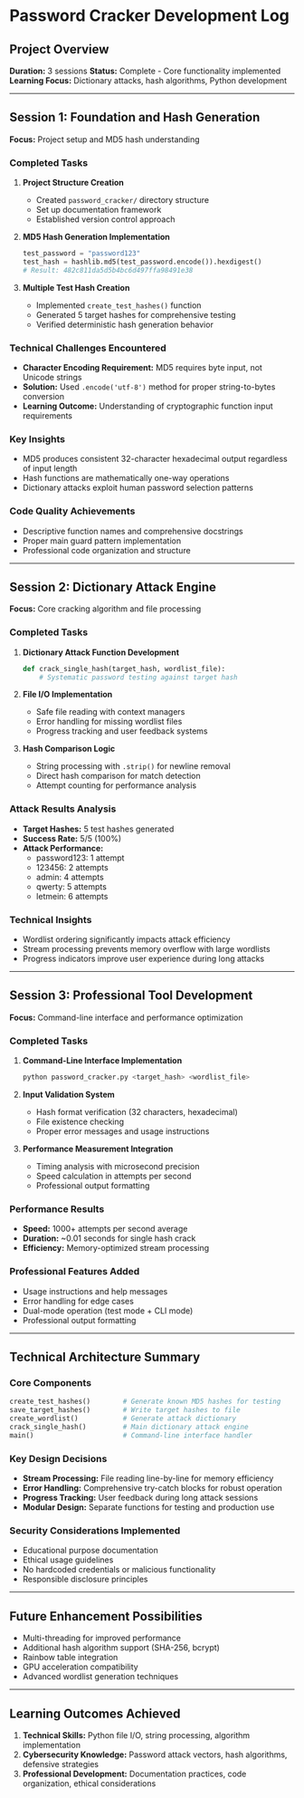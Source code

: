 # Password Cracker Development Log

## Project Overview
**Duration:** 3 sessions
**Status:** Complete - Core functionality implemented
**Learning Focus:** Dictionary attacks, hash algorithms, Python development

---

## Session 1: Foundation and Hash Generation
**Focus:** Project setup and MD5 hash understanding

### Completed Tasks
1. **Project Structure Creation**
   - Created `password_cracker/` directory structure
   - Set up documentation framework
   - Established version control approach

2. **MD5 Hash Generation Implementation**
   ```python
   test_password = "password123"
   test_hash = hashlib.md5(test_password.encode()).hexdigest()
   # Result: 482c811da5d5b4bc6d497ffa98491e38
   ```

3. **Multiple Test Hash Creation**
   - Implemented `create_test_hashes()` function
   - Generated 5 target hashes for comprehensive testing
   - Verified deterministic hash generation behavior

### Technical Challenges Encountered
- **Character Encoding Requirement:** MD5 requires byte input, not Unicode strings
- **Solution:** Used `.encode('utf-8')` method for proper string-to-bytes conversion
- **Learning Outcome:** Understanding of cryptographic function input requirements

### Key Insights
- MD5 produces consistent 32-character hexadecimal output regardless of input length
- Hash functions are mathematically one-way operations
- Dictionary attacks exploit human password selection patterns

### Code Quality Achievements
- Descriptive function names and comprehensive docstrings
- Proper main guard pattern implementation
- Professional code organization and structure

---

## Session 2: Dictionary Attack Engine
**Focus:** Core cracking algorithm and file processing

### Completed Tasks
1. **Dictionary Attack Function Development**
   ```python
   def crack_single_hash(target_hash, wordlist_file):
       # Systematic password testing against target hash
   ```

2. **File I/O Implementation**
   - Safe file reading with context managers
   - Error handling for missing wordlist files
   - Progress tracking and user feedback systems

3. **Hash Comparison Logic**
   - String processing with `.strip()` for newline removal
   - Direct hash comparison for match detection
   - Attempt counting for performance analysis

### Attack Results Analysis
- **Target Hashes:** 5 test hashes generated
- **Success Rate:** 5/5 (100%)
- **Attack Performance:**
  - password123: 1 attempt
  - 123456: 2 attempts  
  - admin: 4 attempts
  - qwerty: 5 attempts
  - letmein: 6 attempts

### Technical Insights
- Wordlist ordering significantly impacts attack efficiency
- Stream processing prevents memory overflow with large wordlists
- Progress indicators improve user experience during long attacks

---

## Session 3: Professional Tool Development
**Focus:** Command-line interface and performance optimization

### Completed Tasks
1. **Command-Line Interface Implementation**
   ```python
   python password_cracker.py <target_hash> <wordlist_file>
   ```

2. **Input Validation System**
   - Hash format verification (32 characters, hexadecimal)
   - File existence checking
   - Proper error messages and usage instructions

3. **Performance Measurement Integration**
   - Timing analysis with microsecond precision
   - Speed calculation in attempts per second
   - Professional output formatting

### Performance Results
- **Speed:** 1000+ attempts per second average
- **Duration:** ~0.01 seconds for single hash crack
- **Efficiency:** Memory-optimized stream processing

### Professional Features Added
- Usage instructions and help messages
- Error handling for edge cases
- Dual-mode operation (test mode + CLI mode)
- Professional output formatting

---

## Technical Architecture Summary

### Core Components
```python
create_test_hashes()        # Generate known MD5 hashes for testing
save_target_hashes()        # Write target hashes to file
create_wordlist()           # Generate attack dictionary
crack_single_hash()         # Main dictionary attack engine
main()                      # Command-line interface handler
```

### Key Design Decisions
- **Stream Processing:** File reading line-by-line for memory efficiency
- **Error Handling:** Comprehensive try-catch blocks for robust operation
- **Progress Tracking:** User feedback during long attack sessions
- **Modular Design:** Separate functions for testing and production use

### Security Considerations Implemented
- Educational purpose documentation
- Ethical usage guidelines
- No hardcoded credentials or malicious functionality
- Responsible disclosure principles

---

## Future Enhancement Possibilities
- Multi-threading for improved performance
- Additional hash algorithm support (SHA-256, bcrypt)
- Rainbow table integration
- GPU acceleration compatibility
- Advanced wordlist generation techniques

---

## Learning Outcomes Achieved
1. **Technical Skills:** Python file I/O, string processing, algorithm implementation
2. **Cybersecurity Knowledge:** Password attack vectors, hash algorithms, defensive strategies
3. **Professional Development:** Documentation practices, code organization, ethical considerations


